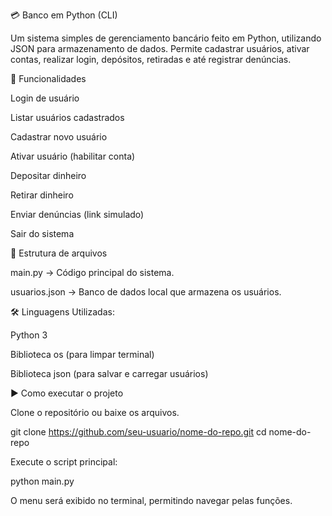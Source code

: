 💳 Banco em Python (CLI)

Um sistema simples de gerenciamento bancário feito em Python, utilizando JSON para armazenamento de dados.
Permite cadastrar usuários, ativar contas, realizar login, depósitos, retiradas e até registrar denúncias.

🚀 Funcionalidades

 Login de usuário

 Listar usuários cadastrados

 Cadastrar novo usuário

 Ativar usuário (habilitar conta)

 Depositar dinheiro

 Retirar dinheiro

 Enviar denúncias (link simulado)

 Sair do sistema

📂 Estrutura de arquivos

main.py → Código principal do sistema.

usuarios.json → Banco de dados local que armazena os usuários.

🛠️ Linguagens Utilizadas:

Python 3

Biblioteca os (para limpar terminal)

Biblioteca json (para salvar e carregar usuários)

▶️ Como executar o projeto

Clone o repositório ou baixe os arquivos.

git clone https://github.com/seu-usuario/nome-do-repo.git
cd nome-do-repo


Execute o script principal:

python main.py


O menu será exibido no terminal, permitindo navegar pelas funções.
